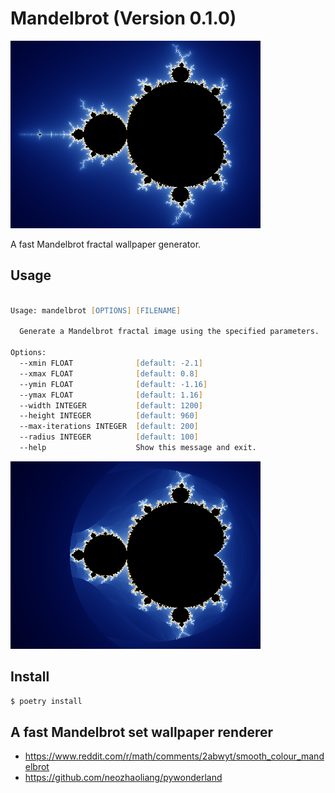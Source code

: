 # Mandelbrot (Version 0.1.0)

![Mandelbrot](docs/pics/mandelbrot_wallpaper.png)

A fast Mandelbrot fractal wallpaper generator.

## Usage

```zsh

Usage: mandelbrot [OPTIONS] [FILENAME]

  Generate a Mandelbrot fractal image using the specified parameters.

Options:
  --xmin FLOAT              [default: -2.1]
  --xmax FLOAT              [default: 0.8]
  --ymin FLOAT              [default: -1.16]
  --ymax FLOAT              [default: 1.16]
  --width INTEGER           [default: 1200]
  --height INTEGER          [default: 960]
  --max-iterations INTEGER  [default: 200]
  --radius INTEGER          [default: 100]
  --help                    Show this message and exit.
```

![Radius](docs/pics/radius2.png)


## Install

```zsh
$ poetry install
```

## A fast Mandelbrot set wallpaper renderer

- https://www.reddit.com/r/math/comments/2abwyt/smooth_colour_mandelbrot
- https://github.com/neozhaoliang/pywonderland
